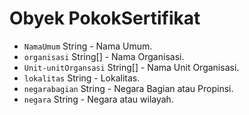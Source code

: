 # Obyek PokokSertifikat

* `NamaUmum` String - Nama Umum.
* `organisasi` String[] - Nama Organisasi.
* `Unit-unitOrgansasi` String[] - Nama Unit Organisasi.
* `lokalitas` String - Lokalitas.
* `negarabagian` String - Negara Bagian atau Propinsi.
* `negara` String - Negara atau wilayah.
